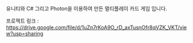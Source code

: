 유니티와 C# 그리고 Photon을 이용하여 만든 멀티플레이 카드 게임 입니다.

프로젝트 링크 : https://drive.google.com/file/d/1uZn7rKoA9O_rD_axTusnOfr8qVZK_VKT/view?usp=sharing
